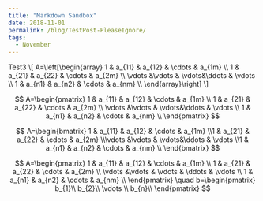 ```yaml
---
title: "Markdown Sandbox"
date: 2018-11-01
permalink: /blog/TestPost-PleaseIgnore/
tags:
  - November
---
```

Test3
\\[
A=\left[\begin{array}
1 & a_{11} & a_{12} & \cdots & a_{1m}  \\\\
1 & a_{21} & a_{22} & \cdots & a_{2m} \\\\
\vdots &\vdots & \vdots&\ddots & \vdots \\\\
1 & a_{n1} & a_{n2} & \cdots & a_{nm} \\\\
\end{array}\right]
\\]



$$
A=\begin{pmatrix}
1 & a_{11} & a_{12} & \cdots & a_{1m}  \\
1 & a_{21} & a_{22} & \cdots & a_{2m} \\
\vdots &\vdots & \vdots&\ddots & \vdots \\
1 & a_{n1} & a_{n2} & \cdots & a_{nm} \\
\end{pmatrix}
$$

$$ A=\begin{bmatrix} 1 & a_{11} & a_{12} & \cdots & a_{1m}  \\1 & a_{21} & a_{22} & \cdots & a_{2m} \\\vdots &\vdots & \vdots&\ddots & \vdots \\1 & a_{n1} & a_{n2} & \cdots & a_{nm} \\
\end{bmatrix} $$

$$
A=\begin{pmatrix}  
		1 & a_{11} & a_{12} & \cdots & a_{1m}  \\
        1 & a_{21} & a_{22} & \cdots & a_{2m} \\
        \vdots &\vdots & \vdots & \ddots & \vdots \\
        1 & a_{n1} & a_{n2} & \cdots & a_{nm} \\
  \end{pmatrix}
\quad
b=\begin{pmatrix}  
		b_{1}\\
        b_{2}\\
        \vdots \\
        b_{n}\\
  \end{pmatrix}
$$

